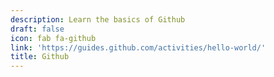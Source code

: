 ```yaml
---
description: Learn the basics of Github
draft: false
icon: fab fa-github
link: 'https://guides.github.com/activities/hello-world/'
title: Github
---
```

